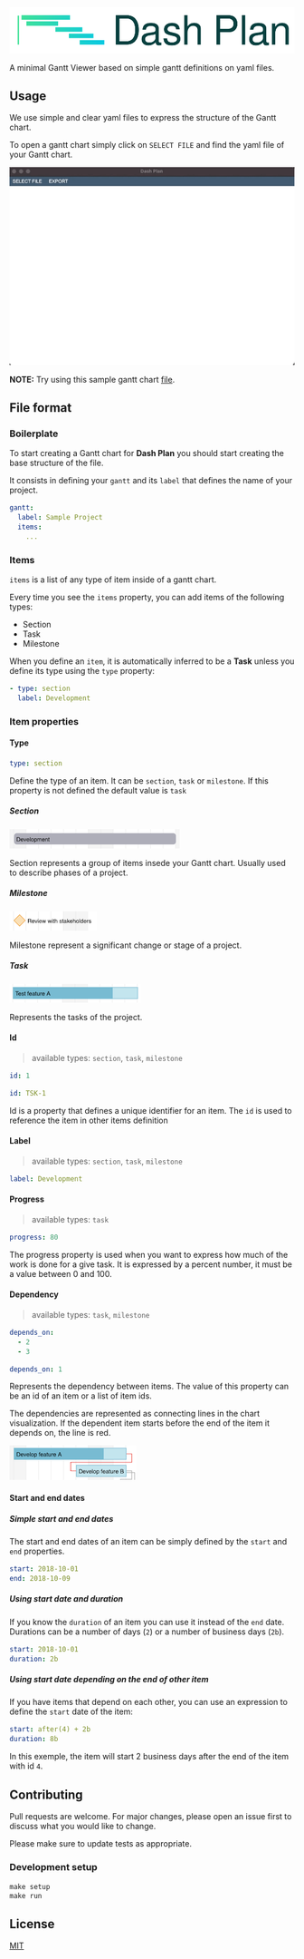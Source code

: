 ![Dash Plan](docs/dash-plan.svg)

A minimal Gantt Viewer based on simple gantt definitions on yaml files.

## Usage

We use simple and clear yaml files to express the structure of the Gantt chart.

To open a gantt chart simply click on `SELECT FILE` and find the yaml file of your Gantt chart.

![Usage video](docs/dash-plan-usage.gif)

**NOTE:** Try using this sample gantt chart [file](samples/sample-gantt.yml).

## File format

### Boilerplate

To start creating a Gantt chart for **Dash Plan** you should start creating the base structure of the file.

It consists in defining your `gantt` and its `label` that defines the name of your project.

```yml
gantt:
  label: Sample Project
  items:
    ...
```

### Items

`items` is a list of any type of item inside of a gantt chart.

Every time you see the `items` property, you can add items of the following types:

* Section
* Task
* Milestone

When you define an `item`, it is automatically inferred to be a **Task** unless you define its type using the `type` property:

```yml
- type: section
  label: Development
```

### Item properties

#### Type

```yml
type: section
```

Define the type of an item. It can be `section`, `task` or `milestone`. If this property is not defined the default value is `task`

##### Section

![Image of section](docs/image-section.png)

Section represents a group of items insede your Gantt chart. Usually used to describe phases of a project.

##### Milestone

![Image of milestone](docs/image-milestone.png)

Milestone represent a significant change or stage of a project.

##### Task

![Image of task](docs/image-task.png)

Represents the tasks of the project.

#### Id

> available types: `section`, `task`, `milestone`

```yml
id: 1
```

```yml
id: TSK-1
```

Id is a property that defines a unique identifier for an item. The `id` is used to reference the item in other items definition

#### Label

> available types: `section`, `task`, `milestone`

```yml
label: Development
```

#### Progress

> available types: `task`

```yml
progress: 80
```

The progress property is used when you want to express how much of the work is done for a give task.
It is expressed by a percent number, it must be a value between 0 and 100.

#### Dependency

> available types: `task`, `milestone`

```yml
depends_on:
  - 2
  - 3
```

```yml
depends_on: 1
```

Represents the dependency between items. The value of this property can be an id of an item or a list of item ids.

The dependencies are represented as connecting lines in the chart visualization. If the dependent item starts before the end of the item it depends on, the line is red.

![Image of dependency](docs/image-dependency.png)

#### Start and end dates

##### Simple start and end dates

The start and end dates of an item can be simply defined by the `start` and `end` properties.

```yml
start: 2018-10-01
end: 2018-10-09
```

##### Using start date and duration

If you know the `duration` of an item you can use it instead of the `end` date. Durations can be a number of days (`2`) or a number of business days (`2b`).

```yml
start: 2018-10-01
duration: 2b
```

##### Using start date depending on the end of other item

If you have items that depend on each other, you can use an expression to define the `start` date of the item:

```yml
start: after(4) + 2b
duration: 8b
```

In this exemple, the item will start 2 business days after the end of the item with id `4`.

## Contributing

Pull requests are welcome. For major changes, please open an issue first to discuss what you would like to change.

Please make sure to update tests as appropriate.

### Development setup

```shell
make setup
make run
```

## License
[MIT](https://choosealicense.com/licenses/mit/)